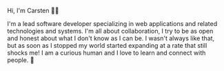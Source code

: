 Hi, I'm Carsten 👋🏼

I'm a lead software developer specializing in web applications and related technologies and systems. I'm all about collaboration, I try to be as open and honest about what I don't know as I can be. I wasn't always like that, but as soon as I stopped my world started expanding at a rate that still shocks me! I am a curious human and I love to learn and connect with people. 🙂

